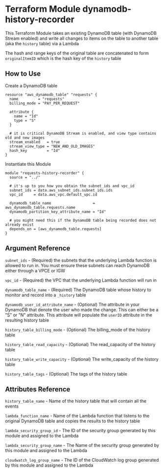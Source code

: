 # Terraform Module dynamodb-history-recorder

This Terraform Module takes an existing DynamoDB table (with DynamoDB Stream enabled) and write all
changes to items on the table to another table (aka the `history` table) via a Lambda

The hash and range keys of the original table are concatenated to form `originalItemID` which is the hash key of
the `history` table

## How to Use

Create a DynamoDB table

```hcl
resource "aws_dynamodb_table" "requests" {
  name         = "requests"
  billing_mode = "PAY_PER_REQUEST"

  attribute {
    name = "Id"
    type = "S"
  }
  
  # it is critical DynamoDB Stream is enabled, and view type contains old and new images
  stream_enabled   = true
  stream_view_type = "NEW_AND_OLD_IMAGES"
  hash_key         = "Id"
}
```

Instantiate this Module

```hcl
module "requests-history-recorder" {
  source = "../"

  # it's up to you how you obtain the subnet_ids and vpc_id
  subnet_ids = data.aws_subnet_ids.subnet_ids.ids
  vpc_id     = data.aws_vpc.default_vpc.id

  dynamodb_table_name                   = aws_dynamodb_table.requests.name
  dynamodb_partition_key_attribute_name = "Id"

  # you might need this if the DynamoDB table being recorded does not already exist
  depends_on = [aws_dynamodb_table.requests]
}
```

## Argument Reference

`subnet_ids` - (Required) the subnets that the underlying Lambda function is allowed to run in. 
You must ensure these subnets can reach DynamoDB either through a VPCE or IGW

`vpc_id` - (Required) the VPC that the underlying Lambda function will run in

`dynamodb_table_name` - (Required) The DynamoDB table whose history to monitor and record into a `_history` table

`dynamodb_user_id_attribute_name` - (Optional) The attribute in your DynamoDB that denote the user who made the change. This 
can either be a "S" or "N" attribute. This attribute will populate the `userID` attribute in the resulting history table

`history_table_billing_mode` - (Optional) The billing_mode of the history table

`history_table_read_capacity` - (Optional) The read_capacity of the history table

`history_table_write_capacity` - (Optional) The write_capacity of the history table

`history_table_tags` - (Optional) The tags of the history table


## Attributes Reference

`history_table_name` - Name of the history table that will contain all the events


`lambda_function_name` - Name of the Lambda function that listens to the original DynamoDB table and copies the results to the history table


`lambda_security_group_id` - The ID of the security group generated by this module and assigned to the Lambda 


`lambda_security_group_name` - The Name of the security group generated by this module and assigned to the Lambda 


`cloudwatch_log_group_name` - The ID of the CloudWatch log group generated by this module and assigned to the Lambda 

